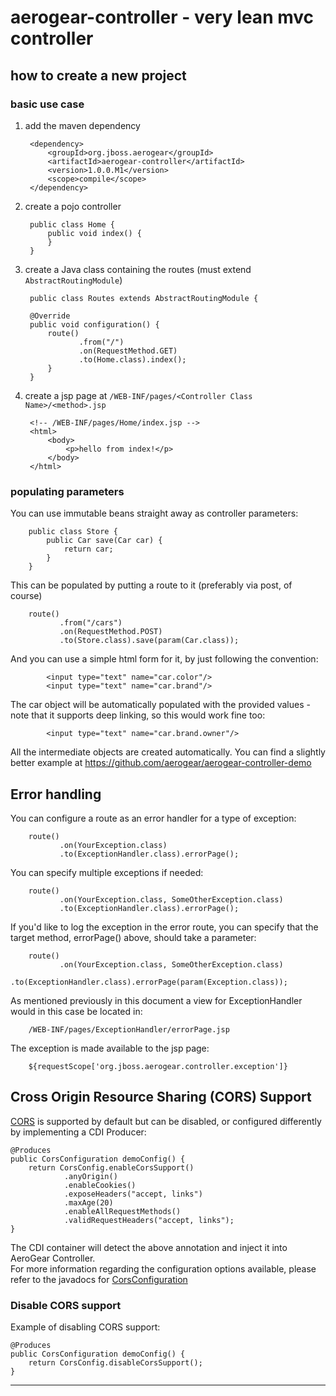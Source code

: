 # aerogear-controller - very lean mvc controller

## how to create a new project

### basic use case
1. add the maven dependency

        <dependency>
            <groupId>org.jboss.aerogear</groupId>
            <artifactId>aerogear-controller</artifactId>
            <version>1.0.0.M1</version>
            <scope>compile</scope>
        </dependency>

1. create a pojo controller

        public class Home {
            public void index() {
            }
        }

1. create a Java class containing the routes (must extend `AbstractRoutingModule`)

        public class Routes extends AbstractRoutingModule {

        @Override
        public void configuration() {
            route()
                   .from("/")
                   .on(RequestMethod.GET)
                   .to(Home.class).index();
            }
        }

1. create a jsp page at `/WEB-INF/pages/<Controller Class Name>/<method>.jsp`

        <!-- /WEB-INF/pages/Home/index.jsp -->
        <html>
            <body>
                <p>hello from index!</p>
            </body>
        </html>
        
### populating parameters

You can use immutable beans straight away as controller parameters:

        public class Store {
            public Car save(Car car) {
                return car;
            }
        }

This can be populated by putting a route to it (preferably via post, of course)

        route()
               .from("/cars")
               .on(RequestMethod.POST)
               .to(Store.class).save(param(Car.class));


And you can use a simple html form for it, by just following the convention:

            <input type="text" name="car.color"/>
            <input type="text" name="car.brand"/>

The car object will be automatically populated with the provided values - note that it supports deep linking, so this would work fine too:

            <input type="text" name="car.brand.owner"/>

All the intermediate objects are created automatically.
You can find a slightly better example at <https://github.com/aerogear/aerogear-controller-demo> 

## Error handling
You can configure a route as an error handler for a type of exception:

        route()
               .on(YourException.class)
               .to(ExceptionHandler.class).errorPage(); 

You can specify multiple exceptions if needed:

        route()
               .on(YourException.class, SomeOtherException.class)
               .to(ExceptionHandler.class).errorPage();
               
If you'd like to log the exception in the error route, you can specify that the target method, errorPage() above, should 
take a parameter:

        route()
               .on(YourException.class, SomeOtherException.class)
               .to(ExceptionHandler.class).errorPage(param(Exception.class));

As mentioned previously in this document a view for ExceptionHandler would in this case be located in:

        /WEB-INF/pages/ExceptionHandler/errorPage.jsp   

The exception is made available to the jsp page:

        ${requestScope['org.jboss.aerogear.controller.exception']}

        
## Cross Origin Resource Sharing  (CORS) Support
[CORS](http://www.w3.org/TR/cors/) is supported by default but can be disabled, or configured differently by implementing a CDI Producer:

    @Produces
    public CorsConfiguration demoConfig() {
        return CorsConfig.enableCorsSupport()
                .anyOrigin()
                .enableCookies()
                .exposeHeaders("accept, links")
                .maxAge(20)
                .enableAllRequestMethods()
                .validRequestHeaders("accept, links");
    }
The CDI container will detect the above annotation and inject it into AeroGear Controller.    
For more information regarding the configuration options available, please refer to the javadocs for 
[CorsConfiguration](https://github.com/aerogear/aerogear-controller/blob/master/src/main/java/org/jboss/aerogear/controller/router/decorators/cors/CorsConfiguration.java)

### Disable CORS support ###
Example of disabling CORS support:

    @Produces
    public CorsConfiguration demoConfig() {
        return CorsConfig.disableCorsSupport();
    }
   
---